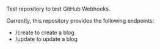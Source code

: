 Test repository to test GitHub Webhooks.

Currently, this repository provides the following endpoints:
- /create to create a blog
- /update to update a blog
